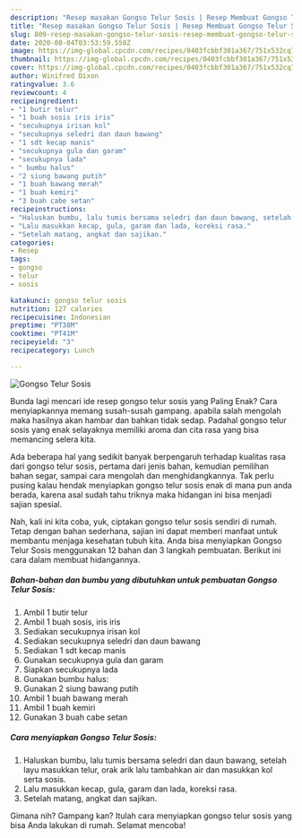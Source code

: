 ```yaml
---
description: "Resep masakan Gongso Telur Sosis | Resep Membuat Gongso Telur Sosis Yang Sempurna"
title: "Resep masakan Gongso Telur Sosis | Resep Membuat Gongso Telur Sosis Yang Sempurna"
slug: 809-resep-masakan-gongso-telur-sosis-resep-membuat-gongso-telur-sosis-yang-sempurna
date: 2020-08-04T03:53:59.550Z
image: https://img-global.cpcdn.com/recipes/0403fcbbf301a367/751x532cq70/gongso-telur-sosis-foto-resep-utama.jpg
thumbnail: https://img-global.cpcdn.com/recipes/0403fcbbf301a367/751x532cq70/gongso-telur-sosis-foto-resep-utama.jpg
cover: https://img-global.cpcdn.com/recipes/0403fcbbf301a367/751x532cq70/gongso-telur-sosis-foto-resep-utama.jpg
author: Winifred Dixon
ratingvalue: 3.6
reviewcount: 4
recipeingredient:
- "1 butir telur"
- "1 buah sosis iris iris"
- "secukupnya irisan kol"
- "secukupnya seledri dan daun bawang"
- "1 sdt kecap manis"
- "secukupnya gula dan garam"
- "secukupnya lada"
- " bumbu halus"
- "2 siung bawang putih"
- "1 buah bawang merah"
- "1 buah kemiri"
- "3 buah cabe setan"
recipeinstructions:
- "Haluskan bumbu, lalu tumis bersama seledri dan daun bawang, setelah layu masukkan telur, orak arik lalu tambahkan air dan masukkan kol serta sosis."
- "Lalu masukkan kecap, gula, garam dan lada, koreksi rasa."
- "Setelah matang, angkat dan sajikan."
categories:
- Resep
tags:
- gongso
- telur
- sosis

katakunci: gongso telur sosis 
nutrition: 127 calories
recipecuisine: Indonesian
preptime: "PT38M"
cooktime: "PT41M"
recipeyield: "3"
recipecategory: Lunch

---
```



![Gongso Telur Sosis](https://img-global.cpcdn.com/recipes/0403fcbbf301a367/751x532cq70/gongso-telur-sosis-foto-resep-utama.jpg)

Bunda lagi mencari ide resep gongso telur sosis yang Paling Enak? Cara menyiapkannya memang susah-susah gampang. apabila salah mengolah maka hasilnya akan hambar dan bahkan tidak sedap. Padahal gongso telur sosis yang enak selayaknya memiliki aroma dan cita rasa yang bisa memancing selera kita.

Ada beberapa hal yang sedikit banyak berpengaruh terhadap kualitas rasa dari gongso telur sosis, pertama dari jenis bahan, kemudian pemilihan bahan segar, sampai cara mengolah dan menghidangkannya. Tak perlu pusing kalau hendak menyiapkan gongso telur sosis enak di mana pun anda berada, karena asal sudah tahu triknya maka hidangan ini bisa menjadi sajian spesial.




Nah, kali ini kita coba, yuk, ciptakan gongso telur sosis sendiri di rumah. Tetap dengan bahan sederhana, sajian ini dapat memberi manfaat untuk membantu menjaga kesehatan tubuh kita. Anda bisa menyiapkan Gongso Telur Sosis menggunakan 12 bahan dan 3 langkah pembuatan. Berikut ini cara dalam membuat hidangannya.

<!--inarticleads1-->

##### Bahan-bahan dan bumbu yang dibutuhkan untuk pembuatan Gongso Telur Sosis:

1. Ambil 1 butir telur
1. Ambil 1 buah sosis, iris iris
1. Sediakan secukupnya irisan kol
1. Sediakan secukupnya seledri dan daun bawang
1. Sediakan 1 sdt kecap manis
1. Gunakan secukupnya gula dan garam
1. Siapkan secukupnya lada
1. Gunakan  bumbu halus:
1. Gunakan 2 siung bawang putih
1. Ambil 1 buah bawang merah
1. Ambil 1 buah kemiri
1. Gunakan 3 buah cabe setan




<!--inarticleads2-->

##### Cara menyiapkan Gongso Telur Sosis:

1. Haluskan bumbu, lalu tumis bersama seledri dan daun bawang, setelah layu masukkan telur, orak arik lalu tambahkan air dan masukkan kol serta sosis.
1. Lalu masukkan kecap, gula, garam dan lada, koreksi rasa.
1. Setelah matang, angkat dan sajikan.




Gimana nih? Gampang kan? Itulah cara menyiapkan gongso telur sosis yang bisa Anda lakukan di rumah. Selamat mencoba!
